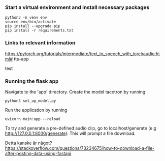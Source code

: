 ### Start a virtual environment and install necessary packages
```
python3 -m venv env
source env/bin/activate
pip install --upgrade pip
pip install -r requirements.txt
```

### Links to relevant information

https://pytorch.org/tutorials/intermediate/text_to_speech_with_torchaudio.html# tts-app

test


### Running the flask app

Navigate to the 'app' directory. Create the model tacotron by running
```
python3 set_up_model.py
```

Run the application by running

```
uvicorn main:app --reload
```

To try and generate a pre-defined audio clip, go to localhost/generate (e.g http://127.0.0.1:8000/generate).
This will prompt a file download.

Detta kanske är något? https://stackoverflow.com/questions/73234675/how-to-download-a-file-after-posting-data-using-fastapi